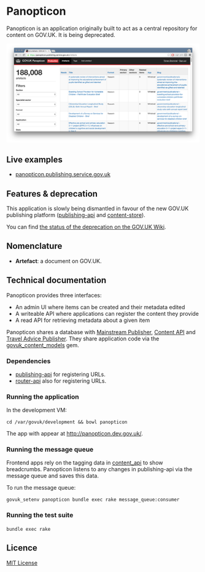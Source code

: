# Panopticon

Panopticon is an application originally built to act as a central repository for content on GOV.UK. It is being deprecated.

![Screenshot of Panopticon, April 2016](docs/screenshot.png)

## Live examples

- [panopticon.publishing.service.gov.uk](https://panopticon.publishing.service.gov.uk)

## Features & deprecation

This application is slowly being dismantled in favour of the new GOV.UK publishing
platform ([publishing-api](https://github.com/alphagov/publishing-api) and
[content-store](https://github.com/alphagov/content-store)).

You can find [the status of the deprecation on the GOV.UK Wiki](https://gov-uk.atlassian.net/wiki/x/FYCoBQ).

## Nomenclature

- **Artefact**: a document on GOV.UK.

## Technical documentation

Panopticon provides three interfaces:

- An admin UI where items can be created and their metadata edited
- A writeable API where applications can register the content they provide
- A read API for retrieving metadata about a given item

Panopticon shares a database with [Mainstream Publisher](https://github.com/alphagov/publisher), [Content API](https://github.com/alphagov/govuk_content_api) and [Travel Advice Publisher](https://github.com/alphagov/travel-advice-publisher). They share application code via the [govuk_content_models](https://github.com/alphagov/govuk_content_models) gem.

### Dependencies

- [publishing-api](https://github.com/alphagov/publishing-api) for registering URLs.
- [router-api](https://github.com/alphagov/router-api) also for registering URLs.

### Running the application

In the development VM:

```
cd /var/govuk/development && bowl panopticon
```

The app with appear at http://panopticon.dev.gov.uk/.

### Running the message queue

Frontend apps rely on the tagging data in  [content_api](https://github.com/alphagov/govuk_content_api) to show breadcrumbs. Panopticon listens to any changes in publishing-api via the message queue and saves this data.

To run the message queue:

```
govuk_setenv panopticon bundle exec rake message_queue:consumer
```

### Running the test suite

`bundle exec rake`

## Licence

[MIT License](LICENCE)
